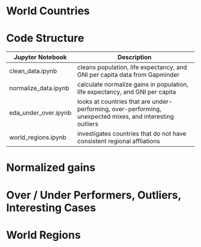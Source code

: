 # World Countries

# Code Structure

| Jupyter Notebook | Description |
| --- | --- |
| clean_data.ipynb | cleans population, life expectancy, and GNI per capita data from Gapminder |
| normalize_data.ipynb | calculate normalize gains in population, life expectancy, and GNI per capita |
| eda_under_over.ipynb | looks at countries that are under-performing, over-performing, unexpected mixes, and interesting outliers |
| world_regions.ipynb | investigates countries that do not have consistent regional affliations |

# Normalized gains

# Over / Under Performers, Outliers, Interesting Cases

# World Regions


#
